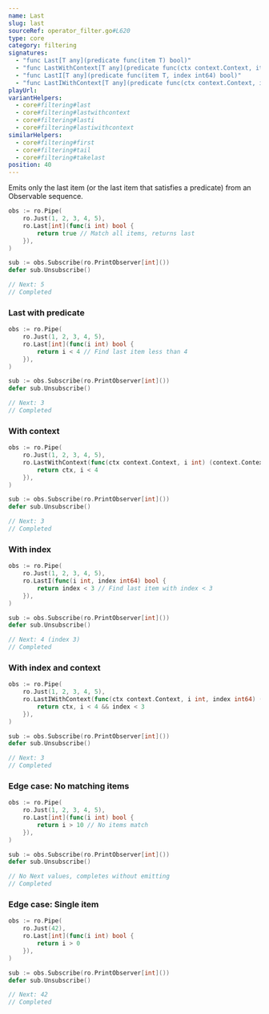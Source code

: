 ```yaml
---
name: Last
slug: last
sourceRef: operator_filter.go#L620
type: core
category: filtering
signatures:
  - "func Last[T any](predicate func(item T) bool)"
  - "func LastWithContext[T any](predicate func(ctx context.Context, item T) (context.Context, bool))"
  - "func LastI[T any](predicate func(item T, index int64) bool)"
  - "func LastIWithContext[T any](predicate func(ctx context.Context, item T, index int64) (context.Context, bool))"
playUrl:
variantHelpers:
  - core#filtering#last
  - core#filtering#lastwithcontext
  - core#filtering#lasti
  - core#filtering#lastiwithcontext
similarHelpers:
  - core#filtering#first
  - core#filtering#tail
  - core#filtering#takelast
position: 40
---
```


Emits only the last item (or the last item that satisfies a predicate) from an Observable sequence.

```go
obs := ro.Pipe(
    ro.Just(1, 2, 3, 4, 5),
    ro.Last[int](func(i int) bool {
        return true // Match all items, returns last
    }),
)

sub := obs.Subscribe(ro.PrintObserver[int]())
defer sub.Unsubscribe()

// Next: 5
// Completed
```

### Last with predicate

```go
obs := ro.Pipe(
    ro.Just(1, 2, 3, 4, 5),
    ro.Last[int](func(i int) bool {
        return i < 4 // Find last item less than 4
    }),
)

sub := obs.Subscribe(ro.PrintObserver[int]())
defer sub.Unsubscribe()

// Next: 3
// Completed
```

### With context

```go
obs := ro.Pipe(
    ro.Just(1, 2, 3, 4, 5),
    ro.LastWithContext(func(ctx context.Context, i int) (context.Context, bool) {
        return ctx, i < 4
    }),
)

sub := obs.Subscribe(ro.PrintObserver[int]())
defer sub.Unsubscribe()

// Next: 3
// Completed
```

### With index

```go
obs := ro.Pipe(
    ro.Just(1, 2, 3, 4, 5),
    ro.LastI(func(i int, index int64) bool {
        return index < 3 // Find last item with index < 3
    }),
)

sub := obs.Subscribe(ro.PrintObserver[int]())
defer sub.Unsubscribe()

// Next: 4 (index 3)
// Completed
```

### With index and context

```go
obs := ro.Pipe(
    ro.Just(1, 2, 3, 4, 5),
    ro.LastIWithContext(func(ctx context.Context, i int, index int64) (context.Context, bool) {
        return ctx, i < 4 && index < 3
    }),
)

sub := obs.Subscribe(ro.PrintObserver[int]())
defer sub.Unsubscribe()

// Next: 3
// Completed
```

### Edge case: No matching items

```go
obs := ro.Pipe(
    ro.Just(1, 2, 3, 4, 5),
    ro.Last[int](func(i int) bool {
        return i > 10 // No items match
    }),
)

sub := obs.Subscribe(ro.PrintObserver[int]())
defer sub.Unsubscribe()

// No Next values, completes without emitting
// Completed
```

### Edge case: Single item

```go
obs := ro.Pipe(
    ro.Just(42),
    ro.Last[int](func(i int) bool {
        return i > 0
    }),
)

sub := obs.Subscribe(ro.PrintObserver[int]())
defer sub.Unsubscribe()

// Next: 42
// Completed
```